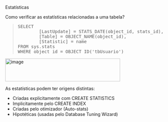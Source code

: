 <a link='https://blogs.msdn.microsoft.com/fcatae/2009/12/27/estatsticas/'>Estatísticas</a>
<P>Como verificar as estatísticas relacionadas a uma tabela?</P>
<BLOCKQUOTE><PRE class="code"><SPAN>SELECT 
        </SPAN>[LastUpdate] <SPAN>= </SPAN><SPAN>STATS_DATE</SPAN><SPAN>(</SPAN><SPAN>object_id</SPAN><SPAN>, </SPAN>stats_id<SPAN>), 
        </SPAN>[Table] <SPAN>= </SPAN><SPAN>OBJECT_NAME</SPAN><SPAN>(</SPAN><SPAN>object_id</SPAN><SPAN>), 
        </SPAN>[Statistic] <SPAN>= </SPAN>name 
<SPAN>FROM </SPAN><SPAN>sys</SPAN><SPAN>.</SPAN><SPAN>stats 
</SPAN><SPAN>WHERE </SPAN><SPAN>object_id </SPAN><SPAN>= </SPAN><SPAN>OBJECT_ID</SPAN><SPAN>(</SPAN><SPAN>'tbUsuario'</SPAN><SPAN>)
</SPAN></PRE></BLOCKQUOTE>
<P><A href="https://msdnshared.blob.core.windows.net/media/TNBlogsFS/BlogFileStorage/blogs_msdn/fcatae/WindowsLiveWriter/f04e4a9cfb20_A0B8/image_2.png"><IMG title="image" border="0" alt="image" src="https://msdnshared.blob.core.windows.net/media/TNBlogsFS/BlogFileStorage/blogs_msdn/fcatae/WindowsLiveWriter/f04e4a9cfb20_A0B8/image_thumb.png" width="365" height="73"></A> </P>
<P>As estatísticas podem ter origens distintas:</P>
<UL>
<LI>Criadas explicitamente com CREATE STATISTICS</LI>
<LI>Implicitamente pelo CREATE INDEX</LI>
<LI>Criadas pelo otimizador (Auto-stats)</LI>
<LI>Hipotéticas (usadas pelo Database Tuning Wizard)</LI></UL>
